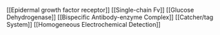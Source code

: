 [[Epidermal growth factor receptor]]
[[Single-chain Fv]]
[[Glucose Dehydrogenase]]
[[Bispecific Antibody-enzyme Complex]]
[[Catcher/tag System]]
[[Homogeneous Electrochemical Detection]]
